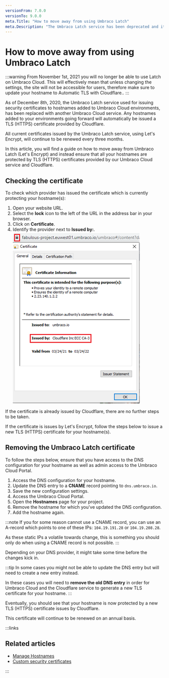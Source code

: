 ```yaml
---
versionFrom: 7.0.0
versionTo: 9.0.0
meta.Title: "How to move away from using Umbraco Latch"
meta.Description: "The Umbraco Latch service has been deprecated and it instead being replaced by a new Umbraco Cloud service which uses Cloudflare as a provider for issueing TLS (HTTPS) certificates to hostnames added to Cloud environments. In this article you can learn how to move to use the new service."
---
```


# How to move away from using Umbraco Latch

:::warning
From November 1st, 2021 you will no longer be able to use Latch on Umbraco Cloud.
This will effectively mean that unless changing the settings, the site will not be accessible for users, therefore make sure to update your hostname to Automatic TLS with Cloudflare..
:::

As of December 8th, 2020, the Umbraco Latch service used for issuing security certificates to hostnames added to Umbraco Cloud environments, has been replaced with another Umbraco Cloud service. Any hostnames added to your environments going forward will automatically be issued a TLS (HTTPS) certificate provided by Cloudflare.

All current certificates issued by the Umbraco Latch service, using Let's Encrypt, will continue to be renewed every three months.

In this article, you will find a guide on how to move away from Umbraco Latch (Let's Encrypt) and instead ensure that all your hostnames are protected by TLS (HTTPS) certificates provided by our Umbraco Cloud service and Cloudflare.

## Checking the certificate

To check which provider has issued the certificate which is currently protecting your hostname(s):

1. Open your website URL.
2. Select the **lock** icon to the left of the URL in the address bar in your browser.
3. Click on **Certificate**.
4. Identify the provider next to **Issued by:**.
    ![Certificate](images/Certificate.png)

If the certificate is already issued by Cloudflare, there are no further steps to be taken.

If the certificate is issues by Let's Encrypt, follow the steps below to issue a new TLS (HTTPS) certificate for your hostname(s).

## Removing the Umbraco Latch certificate

To follow the steps below, ensure that you have access to the DNS configuration for your hostname as well as admin access to the Umbraco Cloud Portal.

1. Access the DNS configuration for your hostname.
2. Update the DNS entry to a **CNAME** record pointing to `dns.umbraco.io`.
3. Save the new configuration settings.
4. Access the Umbraco Cloud Portal.
5. Open the **Hostnames** page for your project.
6. Remove the hostname for which you've updated the DNS configuration.
7. Add the hostname again.

:::note
If you for some reason cannot use a CNAME record, you can use an A-record which points to one of these IPs: `104.19.191.28` or `104.19.208.28`.

As these static IPs a volatile towards change, this is something you should only do when using a CNAME record is not possible.
:::

Depending on your DNS provider, it might take some time before the changes kick in.

:::tip
In some cases you might not be able to update the DNS entry but will need to create a new entry instead.

In these cases you will need to **remove the old DNS entry** in order for Umbraco Cloud and the Cloudflare service to generate a new TLS certificate for your hostname.
:::

Eventually, you should see that your hostname is now protected by a new TLS (HTTPS) certificate issues by Cloudflare.

This certificate will continue to be renewed on an annual basis.

:::links

## Related articles

* [Manage Hostnames](../)
* [Custom security certificates](../Security-Certificates)

:::
